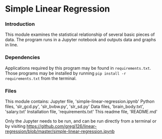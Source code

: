 # Simple Linear Regression

### Introduction

This module examines the statistical relationship of several basic pieces of data.
The program runs in a Jupyter notebook and outputs data and graphs in line.

### Dependencies

Applications required by this program may be found in `requirements.txt`. Those programs may be installed by running `pip install -r requirements.txt` from the terminal.

### Files

This module contains:
    Jupyter file, 'simple-linear-regression.ipynb'
    Python files, 'slr_gcd.py', 'slr_bvbw.py', 'slr_sd.py'
    Data files, 'brain_body.txt', 'salary.txt'
    Installation file, 'requirements.txt'
    This readme file, 'README.md'

Only the Jupyter needs to be run, and can be run directly from a terminal or by visiting <https://github.com/gregj126/linear-regression/blob/master/simple-linear-regression.ipynb>
